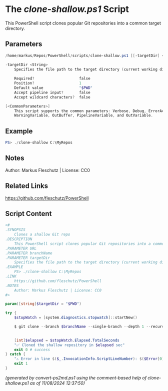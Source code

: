 The *clone-shallow.ps1* Script
===========================

This PowerShell script clones popular Git repositories into a common target directory.

Parameters
----------
```powershell
/home/markus/Repos/PowerShell/scripts/clone-shallow.ps1 [[-targetDir] <String>] [<CommonParameters>]

-targetDir <String>
    Specifies the file path to the target directory (current working directory by default)
    
    Required?                    false
    Position?                    1
    Default value                "$PWD"
    Accept pipeline input?       false
    Accept wildcard characters?  false

[<CommonParameters>]
    This script supports the common parameters: Verbose, Debug, ErrorAction, ErrorVariable, WarningAction, 
    WarningVariable, OutBuffer, PipelineVariable, and OutVariable.
```

Example
-------
```powershell
PS> ./clone-shallow C:\MyRepos

```

Notes
-----
Author: Markus Fleschutz | License: CC0

Related Links
-------------
https://github.com/fleschutz/PowerShell

Script Content
--------------
```powershell
<#
.SYNOPSIS
	Clones a shallow Git repo
.DESCRIPTION
	This PowerShell script clones popular Git repositories into a common target directory.
.PARAMETER URL
.PARAMETER branchName
.PARAMETER targetDir
	Specifies the file path to the target directory (current working directory by default)
.EXAMPLE
	PS> ./clone-shallow C:\MyRepos
.LINK
	https://github.com/fleschutz/PowerShell
.NOTES
	Author: Markus Fleschutz | License: CC0
#>

param([string]$targetDir = "$PWD")

try {
	$stopWatch = [system.diagnostics.stopwatch]::startNew()

	$ git clone --branch $branchName --single-branch --depth 1 --recurse-submodules $URL $targetDir

	
	[int]$elapsed = $stopWatch.Elapsed.TotalSeconds
	"✅ Cloned the shallow repository in $elapsed sec"
	exit 0 # success
} catch {
	"⚠️ Error in line $($_.InvocationInfo.ScriptLineNumber): $($Error[0])"
	exit 1
}
```

*(generated by convert-ps2md.ps1 using the comment-based help of clone-shallow.ps1 as of 11/08/2024 12:37:50)*

